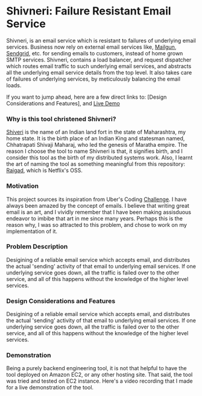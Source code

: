 # Shivneri: Failure Resistant Email Service

Shivneri, is an email service which is resistant to failures of underlying email services. Business now rely on external email services like, [Mailgun](https://mailgun.com), [Sendgrid](https://sendgrid.com/), etc. for sending emails to customers, instead of home grown SMTP services. Shivneri, contains a load balancer, and request dispatcher which routes email traffic to such underlying email services, and abstracts all the underlying email service details from the top level. It also takes care of failures of underlying services, by meticulously balancing the email loads.

If you want to jump ahead, here are a few direct links to: [Design Considerations and Features], and [Live Demo]()

### Why is this tool christened Shivneri?
[Shiveri](https://en.wikipedia.org/wiki/Shivneri) is the name of an Indian land fort in the state of Maharashtra, my home state. It is the birth place of an Indian King and statesman named, Chhatrapati Shivaji Maharaj, who led the genesis of Maratha empire. The reason I choose the tool to name Shivneri is that, it signifies birth, and I consider this tool as the birth of my distributed systems work. Also, I learnt the art of naming the tool as something meaningful from this repository: [Raigad](https://github.com/Netflix/Raigad), which is Netflix's OSS.

### Motivation 
This project sources its inspiration from Uber's Coding [Challenge](https://github.com/uber/coding-challenge-tools/blob/master/coding_challenge.md). I have always been amazed by the concept of emails. I believe that writing great email is an art, and I vividly remember that I have been making assisduous endeavor to imbibe that art in me since many years. Perhaps this is the reason why, I was so attracted to this problem, and chose to work on my implementation of it.

### Problem Description
Desigining of a reliable email service which accepts email, and distributes the actual 'sending' activity of that email to underlying email services. If one underlying service goes down, all the traffic is failed over to the other service, and all of this happens without the knowledge of the higher level services. 

### Design Considerations and Features
Desigining of a reliable email service which accepts email, and distributes the actual 'sending' activity of that email to underlying email services. If one underlying service goes down, all the traffic is failed over to the other service, and all of this happens without the knowledge of the higher level services. 

### Demonstration
Being a purely backend engineering tool, it is not that helpful to have the tool deployed on Amazon EC2, or any other hosting site. That said, the tool was tried and tested on EC2 instance. Here's a video recording that I made for a live demonstration of the tool.
